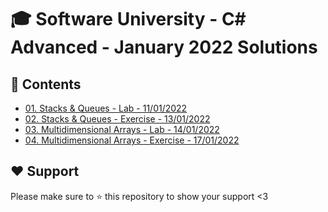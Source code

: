# :mortar_board: Software University - C# Advanced - January 2022 Solutions

## :orange_book: Contents 
* [01. Stacks & Queues - Lab - 11/01/2022](https://github.com/vassdeniss/software-university-courses/tree/master/csharp-advanced/01.StacksQueues) 
* [02. Stacks & Queues - Exercise - 13/01/2022](https://github.com/vassdeniss/software-university-courses/tree/master/csharp-advanced/02.StacksQueuesExercise) 
* [03. Multidimensional Arrays - Lab - 14/01/2022](https://github.com/vassdeniss/software-university-courses/tree/master/csharp-advanced/03.MultidimensionalArrays)
* [04. Multidimensional Arrays - Exercise - 17/01/2022](https://github.com/vassdeniss/software-university-courses/tree/master/csharp-advanced/04.MultidimensionalArraysExercise)

## :heart: Support
Please make sure to :star: this repository to show your support <3